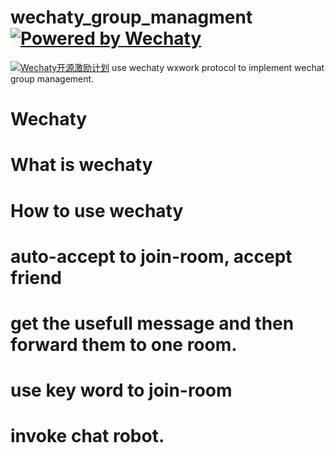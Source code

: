 # wechaty_group_managment [![Powered by Wechaty](https://img.shields.io/badge/Powered%20By-Wechaty-green.svg)](https://github.com/chatie/wechaty)
[![Wechaty开源激励计划](https://img.shields.io/badge/Wechaty-开源激励计划-green.svg)](https://github.com/juzibot/Welcome/wiki/Everything-about-Wechaty)
use wechaty wxwork protocol to implement wechat group management.


# Wechaty

# What is wechaty

# How to use wechaty

# auto-accept to join-room, accept friend

# get the usefull message and then forward them to one room.

# use key word to join-room

# invoke chat robot.
